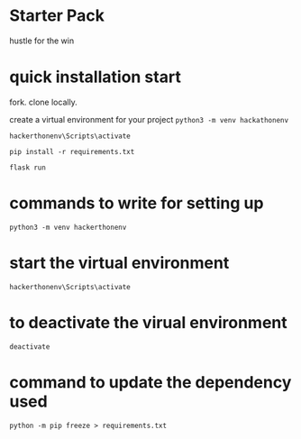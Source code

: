 # Starter Pack
hustle for the win

# quick installation start

fork. clone locally.

create a virtual environment for your project
`python3 -m venv hackathonenv`

`hackerthonenv\Scripts\activate`

`pip install -r requirements.txt`

`flask run`

# commands to write for setting up

`python3 -m venv hackerthonenv`

# start the virtual environment

`hackerthonenv\Scripts\activate`

# to deactivate the virual environment

`deactivate`

# command to update the dependency used

`python -m pip freeze > requirements.txt`


